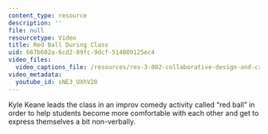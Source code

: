```yaml
---
content_type: resource
description: ''
file: null
resourcetype: Video
title: Red Ball During Class
uid: 667b602a-6cd2-89fc-9dcf-514809125ec4
video_files:
  video_captions_file: /resources/res-3-002-collaborative-design-and-creative-expression-with-arduino-microcontrollers-january-iap-2017/class-activities/collaboration/red-ball-during-class/2039261.vtt
video_metadata:
  youtube_id: sNE3_UXhV20
---
```


Kyle Keane leads the class in an improv comedy activity called “red ball” in order to help students become more comfortable with each other and get to express themselves a bit non-verbally.
